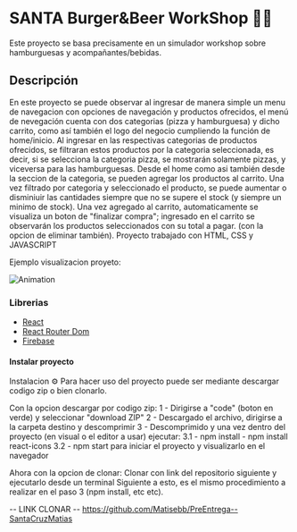 # SANTA Burger&Beer WorkShop 🍔🍻

Este proyecto se basa precisamente en un simulador workshop sobre hamburguesas y acompañantes/bebidas.

## Descripción

En este proyecto se puede observar al ingresar de manera simple un menu de navegacion con opciones de navegación y productos ofrecidos, el menú de nevegación cuenta con dos categorias (pizza y hamburguesa) y dicho carrito, como así también el logo del negocio cumpliendo la función de home/inicio.
Al ingresar en las respectivas categorias de productos ofrecidos, se filtraran estos productos por la categoria seleccionada, es decir, si se selecciona la categoria pizza, se mostrarán solamente pizzas, y viceversa para las hamburguesas.
Desde el home como asi también desde la seccion de la categoria, se pueden agregar los productos al carrito.
Una vez filtrado por categoria y seleccionado el producto, se puede aumentar o disminiuir las cantidades siempre que no se supere el stock (y siempre un minimo de stock).
Una vez agregado al carrito, automaticamente se visualiza un boton de "finalizar compra"; ingresado en el carrito se observarán los productos seleccionados con su total a pagar. (con la opcion de eliminar también).
Proyecto trabajado con HTML, CSS y JAVASCRIPT

Ejemplo visualizacion proyeto:

![Animation](https://user-images.githubusercontent.com/104580940/231482576-da5da402-c2b5-4273-b900-af023132053f.gif)

### Librerias
<ul dir="auto">
<li><a href="https://reactjs.org/" rel="nofollow">React</a></li>
<li><a href="https://github.com/remix-run/react-router#readme">React Router Dom</a></li>
<li><a href="https://firebase.google.com/" rel="nofollow">Firebase</a></li>
</ul>

#### Instalar proyecto
Instalacion ⚙️
Para hacer uso del proyecto puede ser mediante descargar codigo zip o bien clonarlo.

Con la opcion descargar por codigo zip:
1 - Dirigirse a "code" (boton en verde) y seleccionar "download ZIP"
2 - Descargado el archivo, dirigirse a la carpeta destino y descomprimir
3 - Descomprimido y una vez dentro del proyecto (en visual o el editor a usar) ejecutar: 
3.1 - npm install - npm install react-icons
3.2 - npm start para iniciar el proyecto y visualizarlo en el navegador

Ahora con la opcion de clonar:
Clonar con link del repositorio siguiente y ejecutarlo desde un terminal
Siguiente a esto, es el mismo procedimiento a realizar en el paso 3 (npm install, etc etc).

-- LINK CLONAR --
https://github.com/Matisebb/PreEntrega--SantaCruzMatias
